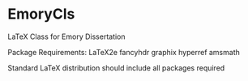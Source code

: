 # EmoryCls
LaTeX Class for Emory Dissertation

Package Requirements:
LaTeX2e
fancyhdr
graphix
hyperref
amsmath

Standard LaTeX distribution should include all packages required

